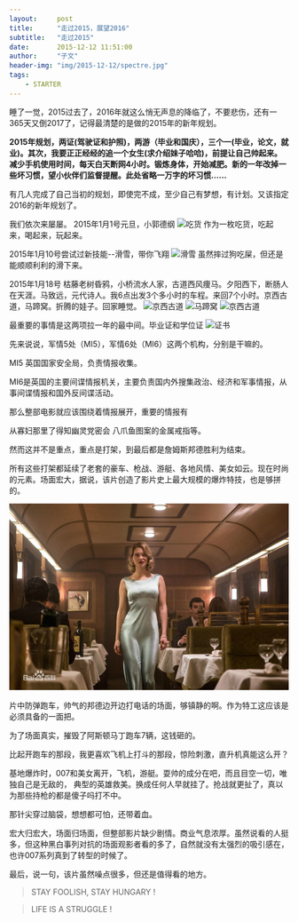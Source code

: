 ```yaml
---
layout:     post
title:      "走过2015，展望2016"
subtitle:   "走过2015"
date:       2015-12-12 11:51:00
author:     "子文"
header-img: "img/2015-12-12/spectre.jpg"
tags:
    - STARTER
---
```


睡了一觉，2015过去了，2016年就这么悄无声息的降临了，不要悲伤，还有一365天又倒2017了，记得最清楚的是做的2015年的新年规划。

**2015年规划，两证(驾驶证和护照)，两游（毕业和国庆），三个一(毕业，论文，就业)。其次，我要正正经经的追一个女生(求介绍妹子哈哈)，前提让自己帅起来。减少手机使用时间，每天白天断网4小时。锻炼身体，开始减肥。新的一年改掉一些坏习惯，望小伙伴们监督提醒。此处省略一万字的坏习惯……**

有几人完成了自己当初的规划，即使完不成，至少自己有梦想，有计划。又该指定2016的新年规划了。

我们依次来屡屡。
2015年1月1号元旦，小郭德纲
![吃货](/img/20150101-eating.JPG)
作为一枚吃货，吃起来，喝起来，玩起来。

2015年1月10号尝试过新技能--滑雪，带你飞翔
![滑雪](/img/20150110-snow.JPG)
虽然摔过狗吃屎，但还是能顺顺利利的滑下来。

2015年1月18号
枯藤老树昏鸦，小桥流水人家，古道西风痩马。夕阳西下，断肠人在天涯。马致远，元代诗人。我6点出发3个多小时的车程。来回7个小时。京西古道，马蹄窝。折腾的娃子。回家睡觉。
![京西古道](/img/20150118-jingxigudao.JPG)
![马蹄窝](/img/20150118-matiwo.JPG)
![京西古道](/img/20150118-mazhiyuan.JPG)

最重要的事情是这两项拉一年的最中间。毕业证和学位证
![证书](/img/20150630-graduation.JPG)













先来说说，军情5处（MI5），军情6处（MI6）这两个机构，分别是干嘛的。

MI5 英国国家安全局，负责情报收集。

MI6是英国的主要间谍情报机关，主要负责国内外搜集政治、经济和军事情报，从事间谍情报和国外反间谍活动。

那么整部电影就应该围绕着情报展开，重要的情报有

从寡妇那里了得知幽灵党密会  八爪鱼图案的金属戒指等。

然而这并不是重点，重点是打架，到最后都是詹姆斯邦德胜利为结束。

所有这些打架都延续了老套的豪车、枪战、游艇、各地风情、美女如云。现在时尚的元素。场面宏大，据说，该片创造了影片史上最大规模的爆炸特技，也是够拼的。

![美女](/img/2015-12-12/beautifulgirl.jpg)

片中防弹跑车，帅气的邦德边开边打电话的场面，够镇静的啊。作为特工这应该是必须具备的一面把。

为了场面真实，摧毁了阿斯顿马丁跑车7辆，这钱砸的。

比起开跑车的那段，我更喜欢飞机上打斗的那段，惊险刺激，直升机真能这么开？

基地爆炸时，007和美女离开，飞机，游艇。耍帅的成分在吧，而且目空一切，唯独自己是无敌的，
典型的英雄救美。换成任何人早就挂了。抢战就更扯了，真以为那些持枪的都是傻子吗打不中。

那针尖穿过脑袋，想想都可怕，还带着血。

宏大归宏大，场面归场面，但整部影片缺少剧情。商业气息浓厚。虽然说看的人挺多，但这种黑白事列对抗的场面观影者看的多了，自然就没有太强烈的吸引感在，也许007系列真到了转型的时候了。

最后，说一句，该片虽然噪点很多，但还是值得看的地方。



>  STAY FOOLISH, STAY HUNGARY !


>  LIFE IS A STRUGGLE !












